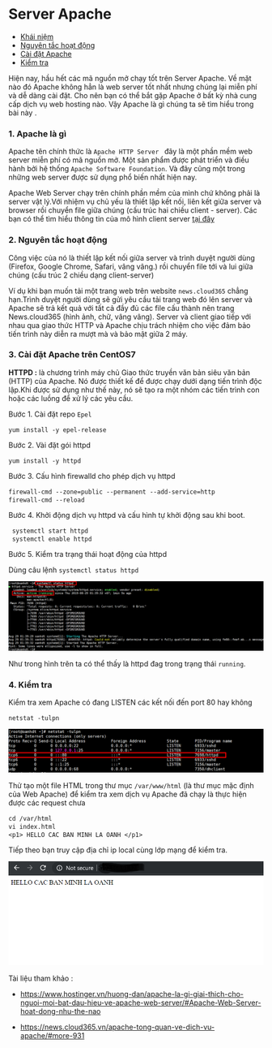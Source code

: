 # Server Apache 

- [Khái niệm](#khainiem)
- [Nguyên tắc hoạt động](#hoatdong)
- [Cài đặt Apache](#caidat)
- [Kiểm tra](#kiemtra)

Hiện nay, hầu hết các mã nguồn mở chạy tốt trên Server Apache. Về mặt nào đó Apache không hẳn là web server tốt nhất nhưng chúng lại miễn phí và dễ dàng cài đặt. Cho nên bạn có thể bắt gặp Apache ở bất kỳ nhà cung cấp dịch vụ web hosting nào. Vậy Apache là gì chúng ta sẽ tìm hiểu trong bài này .

<a name ="khainiem"></a>

### 1. Apache là gì

Apache tên chính thức là `Apache HTTP Server ` đây là một phần mềm web server miễn phí có mã nguồn mở. Một sản phẩm được phát triển và điều hành bởi hệ thống `Apache Software Foundation`. Và đây cũng một trong những web server được sử dụng phổ biến nhất hiện nay.

Apache Web Server chạy trên chính phần mềm của mình chứ không phải là server vật lý.Với nhiệm vụ chủ yếu là thiết lập kết nối, liên kết giữa server và browser rồi chuyển file giữa chúng (cấu trúc hai chiều client - server).
Các bạn có thể tìm hiểu thông tin của mô hình client server [tại đây](../docs/Client-Server.md)

<a name="hoatdong"></a>

### 2. Nguyên tắc hoạt động 

Công việc của nó là thiết lập kết nối giữa server và trình duyệt người dùng (Firefox, Google Chrome, Safari, vâng vâng.) rồi chuyển file tới và lui giữa chúng (cấu trúc 2 chiều dạng client-server)

Ví dụ khi bạn muốn tải một trang web trên website  `news.cloud365` chẳng hạn.Trình duyệt người dùng sẽ gửi yêu cầu tải trang web đó lên server và Apache sẽ trả kết quả với tất cả đầy đủ các file cấu thành nên trang News.cloud365 (hình ảnh, chữ, vâng vâng). Server và client giao tiếp với nhau qua giao thức HTTP và Apache chịu trách nhiệm cho việc đảm bảo tiến trình này diễn ra mượt mà và bảo mật giữa 2 máy.

<a name="caidat"></a>

### 3. Cài đặt Apache trên CentOS7 

**HTTPD :** là chương trình máy chủ Giao thức truyền văn bản siêu văn bản (HTTP) của Apache. Nó được thiết kế để được chạy dưới dạng tiến trình độc lập.Khi được sử dụng như thế này, nó sẽ tạo ra một nhóm các tiến trình con hoặc các luồng để xử lý các yêu cầu.


Bước 1. Cài đặt repo `Epel` 

```
yum install -y epel-release

```
Bước 2. Vài đặt gói httpd

```
yum install -y httpd

```
Bước 3. Cấu hình firewalld cho phép dịch vụ httpd 

```
firewall-cmd --zone=public --permanent --add-service=http
firewall-cmd --reload
```
Bước 4. Khởi động dịch vụ httpd và cấu hình tự khởi động sau khi boot.

```
 systemctl start httpd
 systemctl enable httpd

```
Bước 5. Kiểm tra trạng thái hoạt động của httpd 

Dùng câu lệnh `systemctl status httpd` 

![httpd-status](../images/apache/status-httpd.png)

Như trong hình trên ta có thể thấy là httpd đag trong trạng thái  `running`.

<a name="kiemtra"></a>

### 4. Kiểm tra 

Kiểm tra xem Apache có đang LISTEN các kết nối đến port 80 hay không

```
netstat -tulpn 
```

![kiemtra](../images/apache/80.png)

Thử tạo một file HTML trong thư mục `/var/www/html` (là thư mục mặc định của Web Apache) để kiểm tra xem dịch vụ Apache đã chạy là thực hiện được các request chưa 

```
cd /var/html 
vi index.html 
<p1> HELLO CAC BAN MINH LA OANH </p1>
```
Tiếp theo bạn truy cập địa chỉ ip local cùng lớp mạng để kiểm tra.

![index.html](../images/apache/iplocal.png)


Tài liệu tham khảo :
- https://www.hostinger.vn/huong-dan/apache-la-gi-giai-thich-cho-nguoi-moi-bat-dau-hieu-ve-apache-web-server/#Apache-Web-Server-hoat-dong-nhu-the-nao

- https://news.cloud365.vn/apache-tong-quan-ve-dich-vu-apache/#more-931







